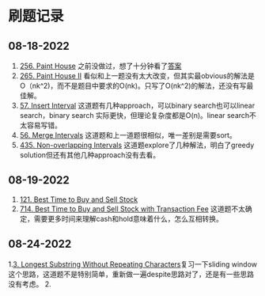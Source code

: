 # 刷题记录

## 08-18-2022

1. [256. Paint House](https://leetcode.com/problems/paint-house/)
之前没做过，想了十分钟看了[答案](https://leetcode.com/problems/paint-house/discuss/68232/python-clean-and-clear-python-dp-solution)
2. [265. Paint House II](https://leetcode.com/problems/paint-house-ii/)
看似和上一题没有太大改变，但其实最obvious的解法是O（nk^2)，而不是题目中要求的O(nk)。只写了O(nk^2)的解法，还没有写最佳解。
3. [57. Insert Interval](https://leetcode.com/problems/insert-interval/)
这道题有几种approach，可以binary search也可以linear search，binary search 实际更快，但理论复杂度都是O(n)。linear search不太容易写错。
4. [56. Merge Intervals](https://leetcode.com/problems/merge-intervals/)
这道题和上一道题很相似，唯一差别是需要sort。
5. [435. Non-overlapping Intervals](https://leetcode.com/problems/non-overlapping-intervals/)
这道题explore了几种解法，明白了greedy solution但还有其他几种approach没有去看。

## 08-19-2022

1. [121. Best Time to Buy and Sell Stock](https://leetcode.com/problems/best-time-to-buy-and-sell-stock/)
2. [714. Best Time to Buy and Sell Stock with Transaction Fee](https://leetcode.com/problems/best-time-to-buy-and-sell-stock-with-transaction-fee/)
这道题不太确定，需要更多时间来理解cash和hold意味着什么，怎么互相转换。

## 08-24-2022

1.[3. Longest Substring Without Repeating Characters](https://leetcode.com/problems/longest-substring-without-repeating-characters/)复习一下sliding window这个思路，这道题不是特别简单，重新做一遍despite思路对了，还是有一些思路没有考虑。
2.
